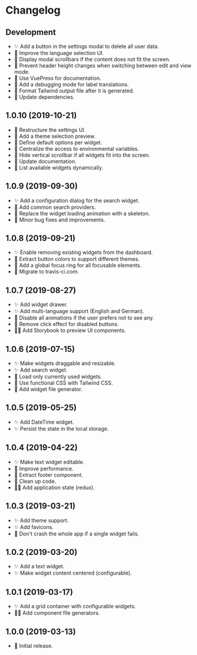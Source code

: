 # Changelog

## Development

- :sparkles: Add a button in the settings modal to delete all user data.
- :rocket: Improve the language selection UI. 
- :bug: Display modal scrollbars if the content does not fit the screen.
- :bug: Prevent header height changes when switching between edit and view mode. 
- :book: Use VuePress for documentation.
- :construction_worker: Add a debugging mode for label translations.
- :construction_worker: Format Tailwind output file after it is generated.
- :construction_worker: Update dependencies.

## 1.0.10 (2019-10-21)

- :rocket: Restructure the settings UI.
- :rocket: Add a theme selection preview.
- :gem: Define default options per widget.
- :gem: Centralize the access to environmental variables.
- :bug: Hide vertical scrollbar if all widgets fit into the screen.
- :book: Update documentation.
- :construction_worker: List available widgets dynamically.

## 1.0.9 (2019-09-30)

- :sparkles: Add a configuration dialog for the search widget.
- :gem: Add common search providers.
- :rocket: Replace the widget loading animation with a skeleton.
- :bug: Minor bug fixes and improvements.

## 1.0.8 (2019-09-21)

- :sparkles: Enable removing existing widgets from the dashboard.
- :gem: Extract button colors to support different themes.
- :gem: Add a global focus ring for all focusable elements.
- :construction_worker: Migrate to travis-ci.com.

## 1.0.7 (2019-08-27)

- :sparkles: Add widget drawer.
- :sparkles: Add multi-language support (English and German).
- :rocket: Disable all animations if the user prefers not to see any.
- :bug: Remove click effect for disabled buttons.
- :construction_worker_man: Add Storybook to preview UI components.

## 1.0.6 (2019-07-15)

- :sparkles: Make widgets draggable and resizable.
- :sparkles: Add search widget.
- :rocket: Load only currently used widgets.
- :gem: Use functional CSS with Tailwind CSS.
- :construction_worker: Add widget file generator.

## 1.0.5 (2019-05-25)

- :sparkles: Add DateTime widget.
- :sparkles: Persist the state in the local storage.

## 1.0.4 (2019-04-22)

- :sparkles: Make text widget editable.
- :rocket: Improve performance.
- :gem: Extract footer component.
- :gem: Clean up code.
- :construction_worker_man: Add application state (redux).

## 1.0.3 (2019-03-21)

- :sparkles: Add theme support.
- :sparkles: Add favicons.
- :rocket: Don't crash the whole app if a single widget fails.

## 1.0.2 (2019-03-20)

- :sparkles: Add a text widget.
- :sparkles: Make widget content centered (configurable).

## 1.0.1 (2019-03-17)

- :sparkles: Add a grid container with configurable widgets.
- :construction_worker_man: Add component file generators.

## 1.0.0 (2019-03-13)

- :tada: Initial release.
